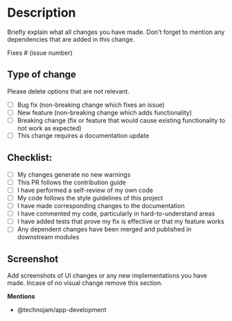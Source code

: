 # Description
Briefly explain what all changes you have made. Don't forget to mention any dependencies that are added in this change.

Fixes # (issue number)

## Type of change
Please delete options that are not relevant.
- [ ] Bug fix (non-breaking change which fixes an issue)
- [ ] New feature (non-breaking change which adds functionality)
- [ ] Breaking change (fix or feature that would cause existing functionality to not work as expected)
- [ ] This change requires a documentation update

## Checklist:
- [ ] My changes generate no new warnings
- [ ] This PR follows the contribution guide
- [ ] I have performed a self-review of my own code
- [ ] My code follows the style guidelines of this project
- [ ] I have made corresponding changes to the documentation
- [ ] I have commented my code, particularly in hard-to-understand areas
- [ ] I have added tests that prove my fix is effective or that my feature works
- [ ] Any dependent changes have been merged and published in downstream modules

## Screenshot
Add screenshots of UI changes or any new implementations you have made. Incase of no visual change remove this section.

**Mentions**
- @technojam/app-development 
